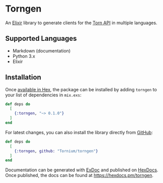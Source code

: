 # Torngen
An [Elixir](https://elixir-lang.org) library to generate clients for the [Torn API](https://www.torn.com/swagger/index.html) in multiple languages. 

## Supported Languages
- Markdown (documentation)
- Python 3.x
- Elixir

## Installation
Once [available in Hex](https://hex.pm/docs/publish), the package can be installed
by adding `torngen` to your list of dependencies in `mix.exs`:

```elixir
def deps do
  [
    {:torngen, "~> 0.1.0"}
  ]
end
```

For latest changes, you can also install the library directly from [GitHub](https://github.com/Tornium/torngen):

```elixir
def deps do
  [
    {:torngen, github: "Tornium/torngen"}
  ]
end
```

Documentation can be generated with [ExDoc](https://github.com/elixir-lang/ex_doc)
and published on [HexDocs](https://hexdocs.pm). Once published, the docs can
be found at <https://hexdocs.pm/torngen>.

